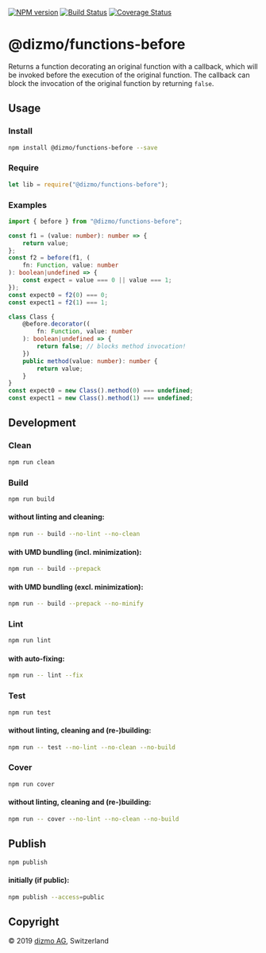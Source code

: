 [![NPM version](https://badge.fury.io/js/%40dizmo%2Ffunctions-before.svg)](https://npmjs.org/package/@dizmo/functions-before)
[![Build Status](https://travis-ci.org/dizmo/functions-before.svg?branch=master)](https://travis-ci.org/dizmo/functions-before)
[![Coverage Status](https://coveralls.io/repos/github/dizmo/functions-before/badge.svg?branch=master)](https://coveralls.io/github/dizmo/functions-before?branch=master)

# @dizmo/functions-before

Returns a function decorating an original function with a callback, which will be invoked before the execution of the original function. The callback can block the invocation of the original function by returning `false`.

## Usage

### Install

```sh
npm install @dizmo/functions-before --save
```

### Require

```javascript
let lib = require("@dizmo/functions-before");
```

### Examples

```typescript
import { before } from "@dizmo/functions-before";
```

```typescript
const f1 = (value: number): number => {
    return value;
};
const f2 = before(f1, (
    fn: Function, value: number
): boolean|undefined => {
    const expect = value === 0 || value === 1;
});
const expect0 = f2(0) === 0;
const expect1 = f2(1) === 1;
```

```typescript
class Class {
    @before.decorator((
        fn: Function, value: number
    ): boolean|undefined => {
        return false; // blocks method invocation!
    })
    public method(value: number): number {
        return value;
    }
}
const expect0 = new Class().method(0) === undefined;
const expect1 = new Class().method(1) === undefined;
```

## Development

### Clean

```sh
npm run clean
```

### Build

```sh
npm run build
```

#### without linting and cleaning:

```sh
npm run -- build --no-lint --no-clean
```

#### with UMD bundling (incl. minimization):

```sh
npm run -- build --prepack
```

#### with UMD bundling (excl. minimization):

```sh
npm run -- build --prepack --no-minify
```

### Lint

```sh
npm run lint
```

#### with auto-fixing:

```sh
npm run -- lint --fix
```

### Test

```sh
npm run test
```

#### without linting, cleaning and (re-)building:

```sh
npm run -- test --no-lint --no-clean --no-build
```

### Cover

```sh
npm run cover
```

#### without linting, cleaning and (re-)building:

```sh
npm run -- cover --no-lint --no-clean --no-build
```

## Publish

```sh
npm publish
```

#### initially (if public):

```sh
npm publish --access=public
```

## Copyright

 © 2019 [dizmo AG](http://dizmo.com/), Switzerland
